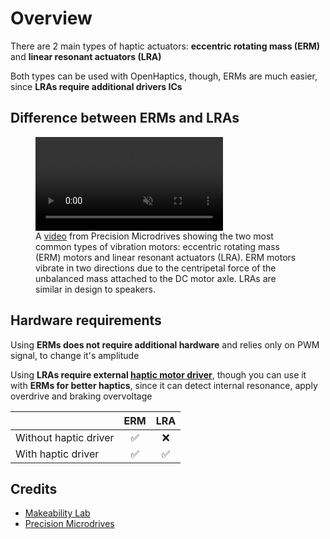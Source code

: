 # Overview

There are 2 main types of haptic actuators: **eccentric rotating mass (ERM)** and **linear resonant actuators (LRA)**

Both types can be used with OpenHaptics, though, ERMs are much easier, since **LRAs require additional drivers ICs**

## Difference between ERMs and LRAs

<figure>
  <video autoPlay loop muted playsInline>
    <source src={require('/static/video/PrecisionMicrodrives_ERMvsLRAMotors_Optimized.mp4').default} type="video/mp4" />
  </video>
  <figcaption >
    A <a href="https://vimeo.com/132533086" target="_blank">video</a> from Precision Microdrives showing the two most common types of vibration motors: eccentric rotating mass (ERM) motors and linear resonant actuators (LRA). ERM motors vibrate in two directions due to the centripetal force of the unbalanced mass attached to the DC motor axle. LRAs are similar in design to speakers.
  </figcaption>
</figure>

## Hardware requirements

Using **ERMs does not require additional hardware** and relies only on PWM signal, to change it's amplitude

Using **LRAs require external [haptic motor driver](https://learn.sparkfun.com/tutorials/haptic-motor-driver-hook-up-guide)**, though you can use it with **ERMs for better haptics**, since it can detect internal resonance, apply overdrive and braking overvoltage

|                       | ERM | LRA |
| :-------------------- | :-: | :-: |
| Without haptic driver | ✅   | ❌   |
| With haptic driver    | ✅   | ✅   |

## Credits

- [Makeability Lab](https://makeabilitylab.github.io/physcomp/advancedio/vibromotor.html)
- [Precision Microdrives](https://www.precisionmicrodrives.com/vibration-motors-erms-and-lras)